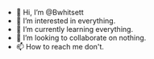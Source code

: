 - 👋 Hi, I’m @Bwhitsett
- 👀 I’m interested in everything.
- 🌱 I’m currently learning everything.
- 💞️ I’m looking to collaborate on nothing.
- 📫 How to reach me don't.

<!---
Bwhitsett/Bwhitsett is a ✨ special ✨ repository because its `README.md` (this file) appears on your GitHub profile.
You can click the Preview link to take a look at your changes.
--->

